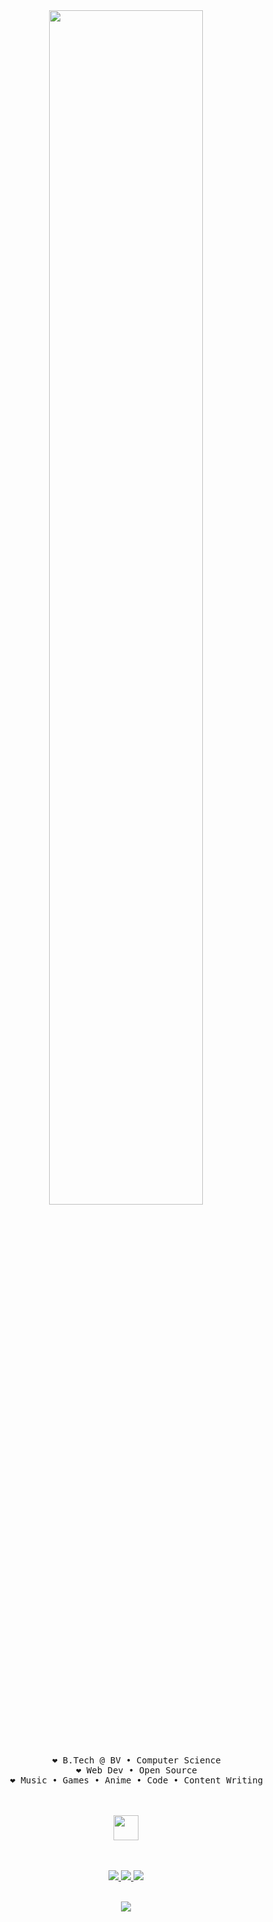<div align="center">
    

<img src="https://readme-typing-svg.demolab.com?font=Inconsolata&weight=500&size=50&duration=4000&pause=300&color=FFC0CB&center=true&vCenter=true&multiline=true&repeat=false&random=false&width=1300&height=140&lines=~%24+whoami;%E2%86%92+Adwitya" width="70%" />




<br><br>
<pre>
    ❤︎ B.Tech @ BV • Computer Science
    ❤︎ Web Dev • Open Source
    ❤︎ Music • Games • Anime • Code • Content Writing
</pre>
<br><br>
<img src="https://raw.githubusercontent.com/innng/innng/master/assets/kyubey.gif" height="40" />
<br><br><br>

<p align="center">
    <a href="http://linkedin.com/in/adwityac">
        <img src="https://img.shields.io/badge/linkedin-0a66c2" />
    </a>
    <a href="https://github.com/adwityac">
        <img src="https://img.shields.io/badge/github-181717" />
    </a>
    <a href="https://www.hackerrank.com/profile/adwityac">
        <img src="https://img.shields.io/badge/hackerrank-2EC866" />
    </a>
</p>

<br>

<img src="https://github-profile-trophy.vercel.app/?username=adwityac&theme=matrix&title=-Reviews" />

</div>
